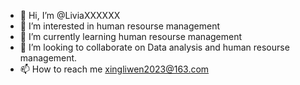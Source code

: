 - 👋 Hi, I’m @LiviaXXXXXX
- 👀 I’m interested in human resourse management
- 🌱 I’m currently learning human resourse management
- 💞️ I’m looking to collaborate on Data analysis and human resourse management.
- 📫 How to reach me xingliwen2023@163.com

<!---
LiviaXXXXXX/LiviaXXXXXX is a ✨ special ✨ repository because its `README.md` (this file) appears on your GitHub profile.
You can click the Preview link to take a look at your changes.
--->
